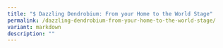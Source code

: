 ```yaml
---
title: "$ Dazzling Dendrobium: From your Home to the World Stage"
permalink: /dazzling-dendrobium-from-your-home-to-the-world-stage/
variant: markdown
description: ""
---
```


